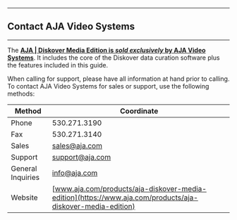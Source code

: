 ___
## Contact AJA Video Systems
___

The [**AJA | Diskover Media Edition is _sold exclusively_ by AJA Video Systems**](www.aja.com/products/aja-diskover-media-edition). It includes the core of the Diskover data curation software plus the features included in this guide.

When calling for support, please have all information at hand prior to calling. To contact AJA Video Systems for sales or support, use the following methods:

|Method|Coordinate|
|--|--|
|Phone|530.271.3190 |
|Fax|530.271.3140 |
|Sales  |[sales@aja.com](mailto:sales@aja.com)|
|Support  |[support@aja.com](mailto:support@aja.com)|
|General Inquiries|[info@aja.com](mailto:info@aja.com)|
|Website  |[www.aja.com/products/aja-diskover-media-edition](https://www.aja.com/products/aja-diskover-media-edition) |

